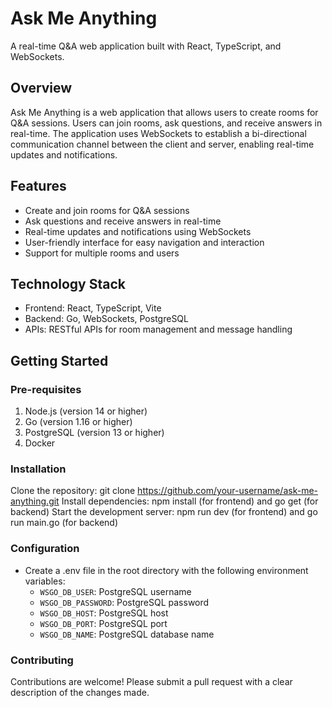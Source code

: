 # Ask Me Anything

A real-time Q&A web application built with React, TypeScript, and WebSockets.

## Overview

Ask Me Anything is a web application that allows users to create rooms for Q&A sessions. Users can join rooms, ask questions, and receive answers in real-time. The application uses WebSockets to establish a bi-directional communication channel between the client and server, enabling real-time updates and notifications.

## Features

- Create and join rooms for Q&A sessions
- Ask questions and receive answers in real-time
- Real-time updates and notifications using WebSockets
- User-friendly interface for easy navigation and interaction
- Support for multiple rooms and users

## Technology Stack

- Frontend: React, TypeScript, Vite
- Backend: Go, WebSockets, PostgreSQL
- APIs: RESTful APIs for room management and message handling

## Getting Started

### Pre-requisites

1. Node.js (version 14 or higher)
2. Go (version 1.16 or higher)
3. PostgreSQL (version 13 or higher)
4. Docker

### Installation

Clone the repository: git clone https://github.com/your-username/ask-me-anything.git
Install dependencies: npm install (for frontend) and go get (for backend)
Start the development server: npm run dev (for frontend) and go run main.go (for backend)

### Configuration

- Create a .env file in the root directory with the following environment variables:
  - `WSGO_DB_USER`: PostgreSQL username
  - `WSGO_DB_PASSWORD`: PostgreSQL password
  - `WSGO_DB_HOST`: PostgreSQL host
  - `WSGO_DB_PORT`: PostgreSQL port
  - `WSGO_DB_NAME`: PostgreSQL database name

### Contributing

Contributions are welcome! Please submit a pull request with a clear description of the changes made.
